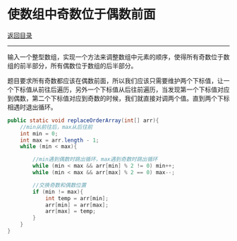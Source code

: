 # 使数组中奇数位于偶数前面

[返回目录](../01-数据结构与算法.md)

---

输入一个整型数组，实现一个方法来调整数组中元素的顺序，使得所有奇数位于数组的前半部分，所有偶数位于数组的后半部分。

题目要求所有奇数都应该在偶数前面，所以我们应该只需要维护两个下标值，让一个下标值从前往后遍历，另外一个下标值从后往前遍历，当发现第一个下标值对应到偶数，第二个下标值对应到奇数的时候，我们就直接对调两个值。直到两个下标相遇时退出循环。

```java
public static void replaceOrderArray(int[] arr){
    //min从前往后，max从后往前
    int min = 0;
    int max = arr.length - 1;
    while (min < max){

        //min遇到偶数时跳出循环，max遇到奇数时跳出循环
        while (min < max && arr[min] % 2 != 0) min++;
        while (min < max && arr[max] % 2 == 0) max--;

        //交换奇数和偶数位置
        if (min != max){
            int temp = arr[min];
            arr[min] = arr[max];
            arr[max] = temp;
        }
    }
}
```